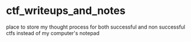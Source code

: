 # ctf_writeups_and_notes
place to store my thought process for both successful and non successful ctfs instead of my computer's notepad
